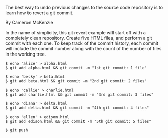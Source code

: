 The best way to undo previous changes to the source code repository is to learn how to revert a git commit.

By Cameron McKenzie

In the name of simplicity, this git revert example will start off with a completely clean repository. Create five HTML files, and perform a git commit with each one. To keep track of the commit history, each commit will include the commit number along with the count of the number of files in the working tree.
```
$ echo 'alice' > alpha.html
$ git add alpha.html && git commit -m "1st git commit: 1 file"
```
```
$ echo 'becky' > beta.html
$ git add beta.html && git commit -m "2nd git commit: 2 files"
```
```
$ echo 'callie' > charlie.html
$ git add charlie.html && git commit -m "3rd git commit: 3 files"
```
```
$ echo 'diana' > delta.html
$ git add delta.html && git commit -m "4th git commit: 4 files"
```
```
$ echo 'ellen' > edison.html
$ git add edison.html && git commit -m "5th git commit: 5 files"
```
```
$ git push 
```
